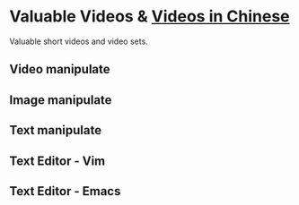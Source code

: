 # Valuable Videos & [Videos in Chinese](./README_cn.md)

Valuable short videos and video sets.



## Video manipulate


## Image manipulate



## Text manipulate



## Text Editor - Vim


## Text Editor - Emacs





















